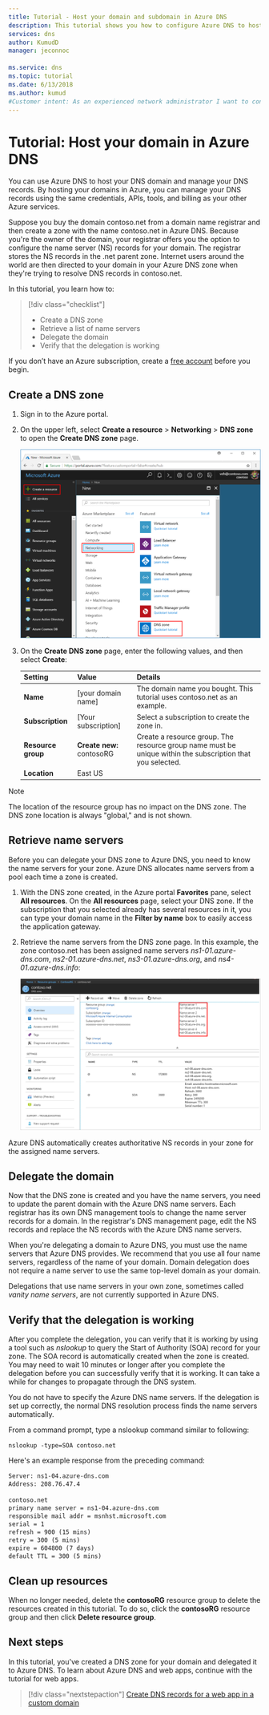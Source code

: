```yaml
---
title: Tutorial - Host your domain and subdomain in Azure DNS
description: This tutorial shows you how to configure Azure DNS to host your DNS zones.
services: dns
author: KumudD
manager: jeconnoc

ms.service: dns
ms.topic: tutorial
ms.date: 6/13/2018
ms.author: kumud
#Customer intent: As an experienced network administrator I want to configure Azure DNS, so I can host DNS zones.
---
```


# Tutorial: Host your domain in Azure DNS

You can use Azure DNS to host your DNS domain and manage your DNS records. By hosting your domains in Azure, you can manage your DNS records using the same credentials, APIs, tools, and billing as your other Azure services. 

Suppose you buy the domain contoso.net from a domain name registrar and then create a zone with the name contoso.net in Azure DNS. Because you're the owner of the domain, your registrar offers you the option to configure the name server (NS) records for your domain. The registrar stores the NS records in the .net parent zone. Internet users around the world are then directed to your domain in your Azure DNS zone when they're trying to resolve DNS records in contoso.net.


In this tutorial, you learn how to:

> [!div class="checklist"]
> * Create a DNS zone
> * Retrieve a list of name servers
> * Delegate the domain
> * Verify that the delegation is working


If you don’t have an Azure subscription, create a [free account](https://azure.microsoft.com/free/?WT.mc_id=A261C142F) before you begin.

## Create a DNS zone

1. Sign in to the Azure portal.
1. On the upper left, select **Create a resource** > **Networking** > **DNS zone** to open the **Create DNS zone** page.

   ![DNS zone](./media/dns-delegate-domain-azure-dns/openzone650.png)

1. On the **Create DNS zone** page, enter the following values, and then select **Create**:

   | **Setting** | **Value** | **Details** |
   |---|---|---|
   |**Name**|[your domain name] |The domain name you bought. This tutorial uses contoso.net as an example.|
   |**Subscription**|[Your subscription]|Select a subscription to create the zone in.|
   |**Resource group**|**Create new:** contosoRG|Create a resource group. The resource group name must be unique within the subscription that you selected. |
   |**Location**|East US||

> [!NOTE]
> The location of the resource group has no impact on the DNS zone. The DNS zone location is always "global," and is not shown.

## Retrieve name servers

Before you can delegate your DNS zone to Azure DNS, you need to know the name servers for your zone. Azure DNS allocates name servers from a pool each time a zone is created.

1. With the DNS zone created, in the Azure portal **Favorites** pane, select **All resources**. On the **All resources** page, select your DNS zone. If the subscription that you selected already has several resources in it, you can type your domain name in the **Filter by name** box to easily access the application gateway. 

1. Retrieve the name servers from the DNS zone page. In this example, the zone contoso.net has been assigned name servers *ns1-01.azure-dns.com*, *ns2-01.azure-dns.net*, *ns3-01.azure-dns.org*, and *ns4-01.azure-dns.info*:

   ![List of name servers](./media/dns-delegate-domain-azure-dns/viewzonens500.png)

Azure DNS automatically creates authoritative NS records in your zone for the assigned name servers.


## Delegate the domain

Now that the DNS zone is created and you have the name servers, you need to update the parent domain with the Azure DNS name servers. Each registrar has its own DNS management tools to change the name server records for a domain. In the registrar's DNS management page, edit the NS records and replace the NS records with the Azure DNS name servers.

When you're delegating a domain to Azure DNS, you must use the name servers that Azure DNS provides. We recommend that you use all four name servers, regardless of the name of your domain. Domain delegation does not require a name server to use the same top-level domain as your domain.

Delegations that use name servers in your own zone, sometimes called *vanity name servers*, are not currently supported in Azure DNS.

## Verify that the delegation is working

After you complete the delegation, you can verify that it is working by using a tool such as *nslookup* to query the Start of Authority (SOA) record for your zone. The SOA record is automatically created when the zone is created. You may need to wait 10 minutes or longer after you complete the delegation before you can successfully verify that it is working. It can take a while for changes to propagate through the DNS system.

You do not have to specify the Azure DNS name servers. If the delegation is set up correctly, the normal DNS resolution process finds the name servers automatically.

From a command prompt, type a nslookup command similar to following:

```
nslookup -type=SOA contoso.net
```

Here's an example response from the preceding command:

```
Server: ns1-04.azure-dns.com
Address: 208.76.47.4

contoso.net
primary name server = ns1-04.azure-dns.com
responsible mail addr = msnhst.microsoft.com
serial = 1
refresh = 900 (15 mins)
retry = 300 (5 mins)
expire = 604800 (7 days)
default TTL = 300 (5 mins)
```

## Clean up resources

When no longer needed, delete the **contosoRG** resource group to delete the resources created in this tutorial. To do so, click the **contosoRG** resource group and then click **Delete resource group**. 

## Next steps

In this tutorial, you've created a DNS zone for your domain and delegated it to Azure DNS. To learn about Azure DNS and web apps, continue with the tutorial for web apps.

> [!div class="nextstepaction"]
> [Create DNS records for a web app in a custom domain](./dns-web-sites-custom-domain.md)

